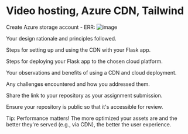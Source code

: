 # Video hosting, Azure CDN, Tailwind

Create Azure storage account - 
ERR:
![image](https://github.com/newbie-sandy/flask_5_tailwind/assets/143536852/48070120-63de-4965-abaa-fba8d01c908d)

Your design rationale and principles followed.

Steps for setting up and using the CDN with your Flask app.

Steps for deploying your Flask app to the chosen cloud platform.

Your observations and benefits of using a CDN and cloud deployment.

Any challenges encountered and how you addressed them.

Share the link to your repository as your assignment submission.

Ensure your repository is public so that it's accessible for review.

Tip: Performance matters! The more optimized your assets are and the better they're served (e.g., via CDN), the better the user experience.
